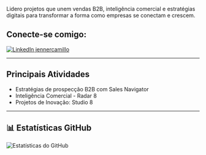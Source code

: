 Lidero projetos que unem vendas B2B, inteligência comercial e estratégias digitais para transformar a forma como empresas se conectam e crescem.  

## Conecte-se comigo:  
<div align="left">
  <a href="https://www.linkedin.com/in/jennercamillo" target="_blank">
    <img src="https://img.shields.io/badge/LinkedIn-jennercamillo-0A66C2?logo=linkedin&logoColor=white" alt="LinkedIn jennercamillo" />
  </a>
</div>

---

## Principais Atividades
- Estratégias de prospecção B2B com Sales Navigator  
- Inteligência Comercial - Radar 8 
- Projetos de Inovação: Studio 8 

---

## 📊 Estatísticas GitHub
![Estatísticas do GitHub](https://github-readme-stats.vercel.app/api?username=jennercamillo&show_icons=true&theme=dracula)

